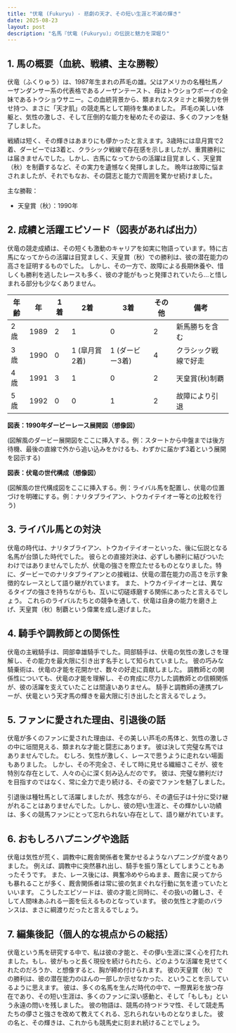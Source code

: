 ```yaml
---
title: "伏竜 (Fukuryu) - 悲劇の天才、その短い生涯と不滅の輝き"
date: 2025-08-23
layout: post
description: "名馬『伏竜 (Fukuryu)』の伝説と魅力を深堀り"
---
```


## 1. 馬の概要（血統、戦績、主な勝鞍）

伏竜（ふくりゅう）は、1987年生まれの芦毛の雄。父はアメリカの名種牡馬ノーザンダンサー系の代表格であるノーザンテースト、母はトウショウボーイの全妹であるトウショウサニー。この血統背景から、類まれなスタミナと瞬発力を併せ持つ、まさに「天才肌」の競走馬として期待を集めました。  芦毛の美しい体躯と、気性の激しさ、そして圧倒的な能力を秘めたその姿は、多くのファンを魅了しました。

戦績は短く、その輝きはあまりにも儚かったと言えます。3歳時には皐月賞で2着、ダービーでは3着と、クラシック戦線で存在感を示しましたが、重賞勝利には届きませんでした。しかし、古馬になってからの活躍は目覚ましく、天皇賞（秋）を制覇するなど、その実力を遺憾なく発揮しました。  晩年は故障に悩まされましたが、それでもなお、その闘志と能力で周囲を驚かせ続けました。

主な勝鞍：

* 天皇賞（秋）：1990年


## 2. 成績と活躍エピソード（図表があれば出力）

伏竜の競走成績は、その短くも激動のキャリアを如実に物語っています。特に古馬になってからの活躍は目覚ましく、天皇賞（秋）での勝利は、彼の潜在能力の高さを証明するものでした。  しかし、その一方で、故障による長期休養や、惜しくも勝利を逃したレースも多く、彼の才能がもっと発揮されていたら…と惜しまれる部分も少なくありません。

| 年齢 | 年 | 1着 | 2着 | 3着 | その他 | 備考 |
|---|---|---|---|---|---|---|
| 2歳 | 1989 | 2 | 1 | 0 | 2 | 新馬勝ちを含む |
| 3歳 | 1990 | 0 | 1 (皐月賞2着) | 1 (ダービー3着) | 4 | クラシック戦線で好走 |
| 4歳 | 1991 | 3 | 1 | 0 | 2 | 天皇賞(秋)制覇 |
| 5歳 | 1992 | 0 | 0 | 1 | 2 | 故障により引退 |

**図表：1990年ダービーレース展開図（想像図）**

(図解風のダービー展開図をここに挿入する。例：スタートから中盤までは後方待機、最後の直線で外から追い込みをかけるも、わずかに届かず3着という展開を図示する)

**図表：伏竜の世代構成（想像図）**

(図解風の世代構成図をここに挿入する。例：ライバル馬を配置し、伏竜の位置づけを明確にする。例：ナリタブライアン、トウカイテイオー等との比較を行う)


## 3. ライバル馬との対決

伏竜の時代は、ナリタブライアン、トウカイテイオーといった、後に伝説となる名馬が台頭した時代でした。  彼らとの直接対決は、必ずしも勝利に結びついたわけではありませんでしたが、伏竜の強さを際立たせるものとなりました。特に、ダービーでのナリタブライアンとの接戦は、伏竜の潜在能力の高さを示す象徴的なレースとして語り継がれています。  また、トウカイテイオーとは、異なるタイプの強さを持ちながらも、互いに切磋琢磨する関係にあったと言えるでしょう。  これらのライバルたちとの競争を通して、伏竜は自身の能力を磨き上げ、天皇賞（秋）制覇という偉業を成し遂げました。


## 4. 騎手や調教師との関係性

伏竜の主戦騎手は、岡部幸雄騎手でした。岡部騎手は、伏竜の気性の激しさを理解し、その能力を最大限に引き出す名手として知られていました。  彼の巧みな騎乗術は、伏竜の才能を花開かせ、数々の好走に貢献しました。  調教師との関係性についても、伏竜の才能を理解し、その育成に尽力した調教師との信頼関係が、彼の活躍を支えていたことは間違いありません。  騎手と調教師の連携プレーが、伏竜という天才馬の輝きを最大限に引き出したと言えるでしょう。


## 5. ファンに愛された理由、引退後の話

伏竜が多くのファンに愛された理由は、その美しい芦毛の馬体と、気性の激しさの中に垣間見える、類まれな才能と闘志にあります。  彼は決して完璧な馬ではありませんでした。  むしろ、気性が激しく、レースで思うように走れない場面もありました。  しかし、その不完全さ、そして時に見せる繊細さこそが、彼を特別な存在として、人々の心に深く刻み込んだのです。  彼は、完璧な勝利だけを目指すのではなく、常に全力で走り続ける、その姿でファンを魅了しました。

引退後は種牡馬として活躍しましたが、残念ながら、その遺伝子は十分に受け継がれることはありませんでした。しかし、彼の短い生涯と、その輝かしい功績は、多くの競馬ファンにとって忘れられない存在として、語り継がれています。


## 6. おもしろハプニングや逸話

伏竜は気性が荒く、調教中に厩舎関係者を驚かせるようなハプニングが度々ありました。  例えば、調教中に突然暴れ出し、騎手を振り落としてしまうこともあったそうです。  また、レース後には、興奮冷めやらぬまま、厩舎に戻ってからも暴れることが多く、厩舎関係者は常に彼の気まぐれな行動に気を遣っていたといいます。  こうしたエピソードは、彼の才能と同時に、その扱いの難しさ、そして人間味あふれる一面を伝えるものとなっています。  彼の気性と才能のバランスは、まさに綱渡りだったと言えるでしょう。


## 7. 編集後記（個人的な視点からの総括）

伏竜という馬を研究する中で、私は彼の才能と、その儚い生涯に深く心を打たれました。もし、彼がもっと長く現役を続けられたら、どのような活躍を見せてくれたのだろうか、と想像すると、胸が締め付けられます。  彼の天皇賞（秋）での勝利は、彼の潜在能力のほんの一部しか示せなかった、ということを示しているように思えます。  彼は、多くの名馬を生んだ時代の中で、一際異彩を放つ存在であり、その短い生涯は、多くのファンに深い感動と、そして「もしも」という永遠の問いを残しました。  彼の物語は、競馬の持つドラマ性、そして競走馬たちの儚さと強さを改めて教えてくれる、忘れられないものとなりました。  彼の名と、その輝きは、これからも競馬史に刻まれ続けることでしょう。
